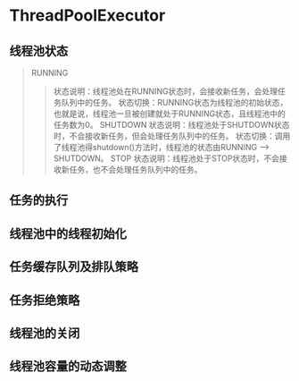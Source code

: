 # ThreadPoolExecutor

## 线程池状态
> RUNNING
>> 状态说明：线程池处在RUNNING状态时，会接收新任务，会处理任务队列中的任务。
>> 状态切换：RUNNING状态为线程池的初始状态，也就是说，线程池一旦被创建就处于RUNNING状态，且线程池中的任务数为0。
> SHUTDOWN
>> 状态说明：线程池处于SHUTDOWN状态时，不会接收新任务，但会处理任务队列中的任务。
>> 状态切换：调用了线程池得shutdown()方法时，线程池的状态由RUNNING ——> SHUTDOWN。
> STOP
>> 状态说明：线程池处于STOP状态时，不会接收新任务，也不会处理任务队列中的任务。
>> 

## 任务的执行

## 线程池中的线程初始化

## 任务缓存队列及排队策略

## 任务拒绝策略

## 线程池的关闭

## 线程池容量的动态调整
